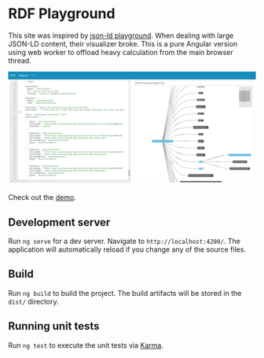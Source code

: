 # RDF Playground

This site was inspired by [json-ld playground](https://json-ld.org/playground/). When dealing with large JSON-LD content, their visualizer broke. This is a pure Angular version using web worker to offload heavy calculation from the main browser thread. 

![RDF Playground](screen-shot.png "RDF Playground")

Check out the [demo](https://johnra74.github.io/rdf-playground-web).

## Development server

Run `ng serve` for a dev server. Navigate to `http://localhost:4200/`. The application will automatically reload if you change any of the source files.

## Build

Run `ng build` to build the project. The build artifacts will be stored in the `dist/` directory.

## Running unit tests

Run `ng test` to execute the unit tests via [Karma](https://karma-runner.github.io).

